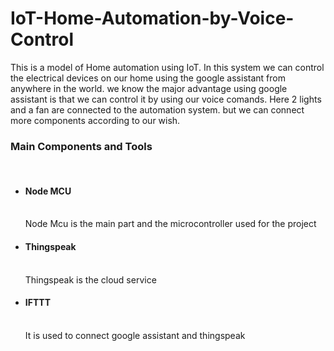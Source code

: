 # IoT-Home-Automation-by-Voice-Control
This is a model of Home automation using IoT. In this system we can control the electrical devices on our home using the google assistant from anywhere in the world. we know the major advantage using google assistant is that we can control it by using our voice comands. Here 2 lights and a fan are connected to the automation system. but we can connect more components according to our wish.

<h3>Main Components and Tools</h3><br>
<ul>
<li>
<h4>Node MCU</h4><br>
Node Mcu is the main part and the microcontroller used for the project
</li>
<li>
<h4>Thingspeak</h4><br>
Thingspeak is the cloud service
</li>
<li>
<h4>IFTTT</h4><br>
It is used to connect google assistant and thingspeak
</li>
</ul>
